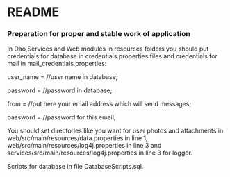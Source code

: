 # README #

### Preparation for proper and stable work of application ###
In Dao,Services and Web modules in resources folders you should put credentials for database in credentials.properties files and credentials for mail in mail_credentials.properties:

user_name = //user name in database;

password = //password in database;

from = //put here your email address which will send messages;

password = //password for this email;

You should set directories like you want for user photos and attachments in web/src/main/resources/data.properties in line 1, 
web/src/main/resources/log4j.properties in line 3 and services/src/main/resources/log4j.properties in line 3 for logger.

Scripts for database in file DatabaseScripts.sql.